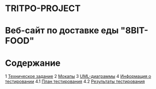 
# TRITPO-PROJECT
# Веб-сайт по доставке еды "8BIT-FOOD"
# Содержание
1 [Техническое задание](bitfood/ТЗ.pdf)
2 [Мокапы](mokups)
3 [UML-диаграммы](diagrams)
4 [Информация о тестировании](testing)
4.1 [План тестирования](testing/тестирование.pdf)
4.2 [Результаты тестирования](testing/aftertestresults.pdf)

